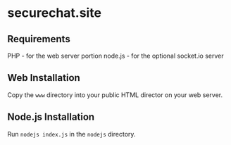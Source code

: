 # securechat.site

## Requirements

PHP - for the web server portion
node.js - for the optional socket.io server

## Web Installation

Copy the `www` directory into your public HTML director on your web server.

## Node.js Installation

Run `nodejs index.js` in the `nodejs` directory.
